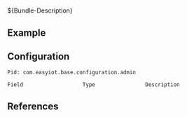 # 

${Bundle-Description}

## Example

## Configuration

	Pid: com.easyiot.base.configuration.admin
	
	Field					Type				Description
		
	
## References

